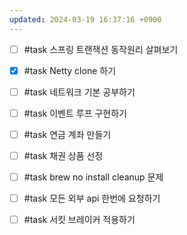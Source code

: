 ```yaml
---
updated: 2024-03-19 16:37:16 +0900
---
```


- [ ] #task 스프링 트랜잭션 동작원리 살펴보기
- [x] #task Netty clone 하기
- [ ] #task 네트워크 기본 공부하기
- [ ] #task 이벤트 루프 구현하기

- [ ] #task 연금 계좌 만들기
- [ ] #task 채권 상품 선정

- [ ] #task brew no install cleanup 문제
- [ ] #task 모든 외부 api 한번에 요청하기
- [ ] #task 서킷 브레이커 적용하기
